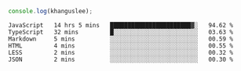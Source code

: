 ```js
console.log(khanguslee);
```

<!--START_SECTION:waka-->

```text
JavaScript   14 hrs 5 mins   ███████████████████████▓░   94.62 %
TypeScript   32 mins         █░░░░░░░░░░░░░░░░░░░░░░░░   03.63 %
Markdown     5 mins          ░░░░░░░░░░░░░░░░░░░░░░░░░   00.59 %
HTML         4 mins          ░░░░░░░░░░░░░░░░░░░░░░░░░   00.55 %
LESS         2 mins          ░░░░░░░░░░░░░░░░░░░░░░░░░   00.32 %
JSON         2 mins          ░░░░░░░░░░░░░░░░░░░░░░░░░   00.30 %
```

<!--END_SECTION:waka-->

<!--
**khanguslee/khanguslee** is a ✨ _special_ ✨ repository because its `README.md` (this file) appears on your GitHub profile.

Here are some ideas to get you started:

- 🔭 I’m currently working on ...
- 🌱 I’m currently learning ...
- 👯 I’m looking to collaborate on ...
- 🤔 I’m looking for help with ...
- 💬 Ask me about ...
- 📫 How to reach me: ...
- 😄 Pronouns: ...
- ⚡ Fun fact: ...
-->
